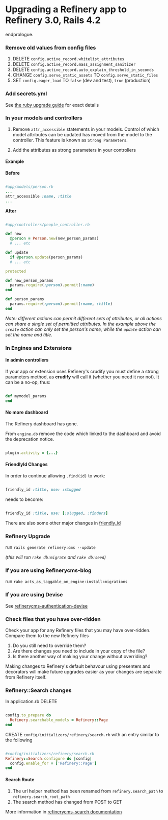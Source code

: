 # Upgrading a Refinery app to Refinery 3.0, Rails 4.2

endprologue.

### Remove old values from config files

1.  DELETE `config.active_record.whitelist_attributes`
2.  DELETE `config.active_record.mass_assignment_sanitizer`
3.  DELETE `config.active_record.auto_explain_threshold_in_seconds`
4.  CHANGE `config.serve_static_assets` TO `config.serve_static_files`
5.  SET `config.eager_load` TO `false` (dev and test), `true` (production)

### Add secrets.yml

See [the ruby upgrade guide](http://edgeguides.rubyonrails.org/upgrading_ruby_on_rails.html) for exact details

### In your models and controllers

1.  Remove `attr_accessible` statements in your models.
    Control of which model attributes can be updated has moved from the model to the controller.
    This feature is known as `Strong Parameters`.

2.  Add the attributes as strong parameters in your controllers

#### Example
**Before**
```ruby

#app/models/person.rb
...
attr_accessible :name, :title
...

```

**After**
```ruby

#app/controllers/people_controller.rb

def new
  @person = Person.new(new_person_params)
  # ... etc

def update
  if @person.update(person_params)
  # ... etc

protected

def new_person_params
  params.require(:person).permit(:name)
end

def person_params
  params.require(:person).permit(:name, :title)
end

```

*Note: different actions can permit different sets of attributes, or all actions can share a single set of permitted attributes.
In the example above the `create` action can only set the person's name, while the `update` action can set the name and title.*

### In Engines and Extensions

#### In admin controllers

If your app or extension uses Refinery's crudify you must define a strong parameters method, as **crudify** will call it (whether you need it nor not).
It can be a no-op, thus:

```ruby

def mymodel_params
end

```

#### No more dashboard

The Refinery dashboard has gone.

From `engine.db` remove the code which linked to the dashboard and avoid the deprecation notice.

```ruby

plugin.activity = {...}

```

#### FriendlyId Changes

In order to continue allowing `.find(id)` to work:

```ruby

friendly_id :title, use: :slugged

```
needs to become:
```ruby

friendly_id :title, use: [:slugged, :finders]

```

There are also some other major changes in [friendly_id](https://github.com/norman/friendly_id)

### Refinery Upgrade

run `rails generate refinery:cms --update`

*(this will run `rake db:migrate` and `rake db:seed`)*

### If you are using Refinerycms-blog

run `rake acts_as_taggable_on_engine:install:migrations`

### If you are using Devise

See [refinerycms-authentication-devise](https://github.com/refinery/refinerycms-authentication-devise)

### Check files that you have over-ridden
Check your app for any Refinery files that you may have over-ridden.
Compare them to the new Refinery files

1.  Do you still need to override them?
2.  Are there changes you need to include in your copy of the file?
3.  Is there another way of making your change without overriding?

Making changes to Refinery's default behavour using presenters and decorators will make future upgrades easier as your changes are separate from Refinery itself.

### Refinery::Search changes

In application.rb DELETE

```ruby

config.to_prepare do
  Refinery.searchable_models = Refinery::Page
end

```

CREATE `config/initializers/refinery/search.rb` with an entry similar to the following

```ruby

#config/initializers/refinery/search.rb
Refinery::Search.configure do |config|
  config.enable_for = ['Refinery::Page']
end

```

#### Search Route

1.  The url helper method has been renamed from `refinery.search_path` to `refinery.search_root_path`
2.  The search method has changed from POST to GET

More information in [refinerycms-search documentation](https://github.com/refinery/refinerycms-search)

